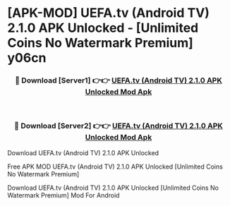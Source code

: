 # [APK-MOD] UEFA.tv (Android TV) 2.1.0 APK Unlocked - [Unlimited Coins No Watermark Premium] y06cn



<div align="center">
<h3>🔴 Download [Server1] 👉👉 <a href="https://momento.my/?title=UEFA.tv_(Android_TV)_2.1.0_APK_Unlocked">UEFA.tv (Android TV) 2.1.0 APK Unlocked Mod Apk</a></h3><br>

<h3>🔴 Download [Server2] 👉👉 <a href="https://momento.my/?title=UEFA.tv_(Android_TV)_2.1.0_APK_Unlocked">UEFA.tv (Android TV) 2.1.0 APK Unlocked Mod Apk</a></h3>
</div>



Download UEFA.tv (Android TV) 2.1.0 APK Unlocked 

Free APK MOD UEFA.tv (Android TV) 2.1.0 APK Unlocked [Unlimited Coins No Watermark Premium]

Download UEFA.tv (Android TV) 2.1.0 APK Unlocked [Unlimited Coins No Watermark Premium] Mod For Android

